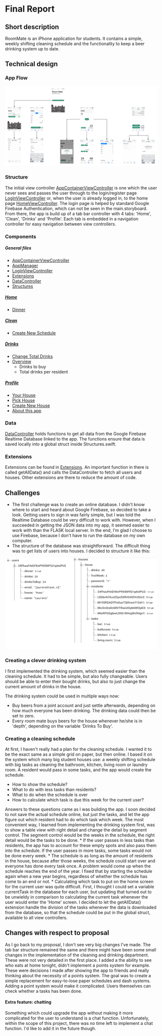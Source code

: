 # Final Report

## Short description
RoomMate is an iPhone application for students. It contains a simple, weekly shifting cleaning schedule and the functionality to keep a beer drinking system up to date.

## Technical design

### App Flow
![flow](/docs/flow.png)

### Structure
The initial view controller [AppContainerViewController](https://github.com/FriedScholvinck/RoomMate/blob/master/RoomMate/AppContainerViewController.swift) is one which the user never sees and passes the user through to the login/register page [LogInViewController](https://github.com/FriedScholvinck/RoomMate/blob/master/RoomMate/LogInViewController.swift) or, when the user is already logged in, to the home page [HomeViewController](https://github.com/FriedScholvinck/RoomMate/blob/master/RoomMate/Home/HomeViewController.swift). The login page is helped by standard Google Firebase Authentication, which can not be seen in the main.storyboard. From there, the app is build up of a tab bar controller with 4 tabs: 'Home', 'Clean', 'Drinks' and 'Profile'. Each tab is embedded in a navigation controller for easy navigation between view controllers.

### Components

##### General files
* [AppContainerViewController](https://github.com/FriedScholvinck/RoomMate/blob/master/RoomMate/AppContainerViewController.swift)
* [AppManager](https://github.com/FriedScholvinck/RoomMate/blob/master/RoomMate/AppManager.swift)
* [LoginViewController](https://github.com/FriedScholvinck/RoomMate/blob/master/RoomMate/LogInViewController.swift)
* [Extensions](https://github.com/FriedScholvinck/RoomMate/blob/master/RoomMate/Extenstions.swift)
* [DataController](https://github.com/FriedScholvinck/RoomMate/blob/master/RoomMate/DataController.swift)
* [Structures](https://github.com/FriedScholvinck/RoomMate/blob/master/RoomMate/Structures.swift)

##### [Home](https://github.com/FriedScholvinck/RoomMate/blob/master/RoomMate/Home/HomeViewController.swift)
* [Dinner](https://github.com/FriedScholvinck/RoomMate/blob/master/RoomMate/Home/DinnerTableViewController.swift)

##### [Clean](https://github.com/FriedScholvinck/RoomMate/blob/master/RoomMate/Clean/CleanViewController.swift)
* [Create New Schedule](https://github.com/FriedScholvinck/RoomMate/blob/master/RoomMate/Clean/NewScheduleViewController.swift)

##### [Drinks](https://github.com/FriedScholvinck/RoomMate/blob/master/RoomMate/Drinks/DrinkViewController.swift)
* [Change Total Drinks](https://github.com/FriedScholvinck/RoomMate/blob/master/RoomMate/Drinks/AddDrinksViewController.swift)
* [Overview](https://github.com/FriedScholvinck/RoomMate/blob/master/RoomMate/Drinks/OverviewDrinksViewController.swift)
    * Drinks to buy
    * Total drinks per resident

##### [Profile](https://github.com/FriedScholvinck/RoomMate/blob/master/RoomMate/Profile/ProfileViewController.swift)
* [Your House](https://github.com/FriedScholvinck/RoomMate/blob/master/RoomMate/Profile/YourHouseViewController.swift)
* [Pick House](https://github.com/FriedScholvinck/RoomMate/blob/master/RoomMate/Profile/PickHouseViewController.swift)
* [Create New House](https://github.com/FriedScholvinck/RoomMate/blob/master/RoomMate/Profile/NewHouseViewController.swift)
* [About this app](https://github.com/FriedScholvinck/RoomMate/blob/master/RoomMate/Profile/AboutViewController.swift)


### Data
[DataController](https://github.com/FriedScholvinck/RoomMate/blob/master/RoomMate/DataController.swift) holds functions to get all data from the Google Firebase Realtime Database linked to the app. The functions ensure that data is saved locally into a global struct inside Structures.swift.  


### Extensions
Extensions can be found in [Extensions](https://github.com/FriedScholvinck/RoomMate/blob/master/RoomMate/Extenstions.swift). An important function in there is called getAllData() and calls the DataController to fetch all users and houses. Other extensions are there to reduce the amount of code.


## Challenges
* The first challenge was to create an online database. I didn't know where to start and heard about Google Firebase, so decided to take a look. Getting users to sign in was fairly simple, but I was told the Realtime Database could be very difficult to work with. However, when I succeeded in getting the JSON data into my app, it seemed easier to work with than the FLASK local server. In the end, I'm glad I choose to use Firebase, because I don't have to run the database on my own computer.
* The structure of the database was straightforward. The difficult thing was to get lists of users into houses. I decided to structure it like this:

![datastructure](/docs/datastructure.png)


### Creating a clever drinking system
I first implemented the drinking system, which seemed easier than the cleaning schedule. It had to be simple, but also fully changeable. Users should be able to enter their bought drinks, but also to just change the current amount of drinks in the house.

The drinking system could be used in multiple ways now:
* Buy beers from a joint account and just settle afterwards, depending on how much everyone has been drinking. The drinking data could then be set to zero.
* Every room mate buys beers for the house whenever he/she is in 'depth', depending on the variable 'Drinks To Buy'.

### Creating a cleaning schedule
At first, I haven't really had a plan for the cleaning schedule. I wanted it to be the exact same as a simple grid on paper, but then online. I based it on the system which many big student houses use: a weekly shifting schedule with big tasks as cleaning the bathroom, kitchen, living room or laundry room. A resident would pass in some tasks, and the app would create the schedule.
* How to show the schedule?
* What to do with less tasks than residents?
* What to do when the schedule is over
* How to calculate which task is due this week for the current user?

Answers to these questions came as I was building the app. I soon decided to not save the actual schedule online, but just the tasks, and let the app figure out which resident had to do which task which week. The most convenient way, I learned from implementing the drinking system first, was to show a table view with right detail and change the detail by segment control. The segment control would be the weeks in the schedule, the right detail would be the tasks to be done.
    * If the user passes in less tasks than residents, the app has to account for these empty spots and also pass them into the schedule. If the user passes in more tasks, some tasks would not be done every week.
    * The schedule is as long as the amount of residents in the house, because after those weeks, the schedule could start over and everyone has done every task once. A problem would come up when the schedule reaches the end of the year. I fixed that by starting the schedule again when a new year begins, regardless of whether the schedule has come to an end or not.
    * Calculating which task to put on the home screen for the current user was quite difficult. First, I thought I could set a variable currentTask in the database for each user, but updating that turned out to be unwieldy in comparison to calculating the current task whenever the user would enter the 'Home' screen. I decided to let the getAllData() extension handle the division of the tasks whenever the data is downloaded from the database, so that the schedule could be put in the global struct, available to all view controllers.


## Changes with respect to proposal
As I go back to my proposal, I don't see very big changes I've made. The tab bar structure remained the same and there might have been some small changes in the implementation of the cleaning and drinking department. These were not very detailed in the first place. I added a the ability to see who eats at home tonight, didn't implement a points system for example. These were decisions I made after showing the app to friends and really thinking about the necessity of a points system. The goal was to create a simple replacement for easy-to-lose paper schedules and dash systems. Adding a point system would make it complicated. Users themselves can check whether a tasks has been done.

#### Extra feature: chatting
Something which could upgrade the app without making it more complicated for the user to understand is a chat function. Unfortunately, within the scope of this project, there was no time left to implement a chat function. I'd like to add it in the future though.



